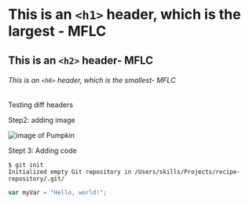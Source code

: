 # This is an `<h1>` header, which is the largest - MFLC

## This is an `<h2>` header- MFLC

###### This is an `<h6>` header, which is the smallest- MFLC

Testing diff headers

Step2: adding image

![image of Pumpkin](https://github.com/MariaLedezma/skills-communicate-using-markdown-MF/assets/91898273/f523167e-2b22-4ed7-ad1d-08aa3de6d0ed)

Stept 3: Adding code
```
$ git init
Initialized empty Git repository in /Users/skills/Projects/recipe-repository/.git/
```

``` javascript
var myVar = "Hello, world!";
```
